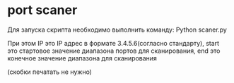# port scaner

Для запуска скрипта необходимо выполнить команду:
Python scaner.py <IP> <start> <end>

При этом IP это IP адрес в формате 3.4.5.6(согласно стандарту), start это стартовое значение диапазона портов для сканирования, end это конечное значение диапазона для сканирования

(скобки печатать не нужно)